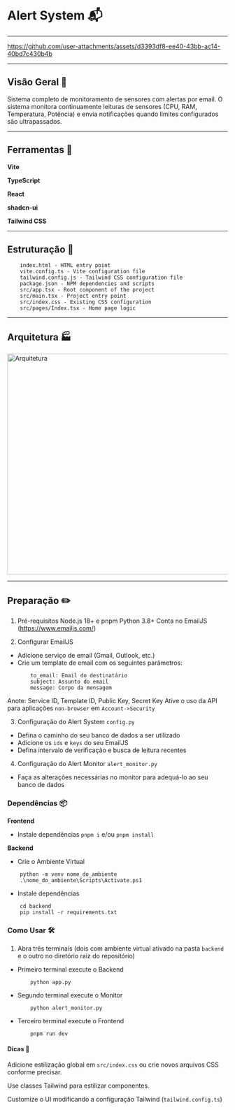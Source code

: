 # Alert System 📬

---

https://github.com/user-attachments/assets/d3393df8-ee40-43bb-ac14-40bd7c430b4b

---

## Visão Geral 📝

Sistema completo de monitoramento de sensores com alertas por email. O sistema monitora continuamente leituras de sensores (CPU, RAM, Temperatura, Potência) e envia notificações quando limites configurados são ultrapassados.

---

## Ferramentas 🚀

**Vite**

**TypeScript**

**React**

**shadcn-ui**

**Tailwind CSS**

---

## Estruturação 🧱

```
    index.html - HTML entry point
    vite.config.ts - Vite configuration file
    tailwind.config.js - Tailwind CSS configuration file
    package.json - NPM dependencies and scripts
    src/app.tsx - Root component of the project
    src/main.tsx - Project entry point
    src/index.css - Existing CSS configuration
    src/pages/Index.tsx - Home page logic
```

---

## Arquitetura 🏭

<img alt="Arquitetura" height="506px" width="900px" src="https://i.ibb.co/08D7CQ6/arquitetura-mermaid.png">

---

## Preparação ✏️
1. Pré-requisitos
Node.js 18+ e pnpm
Python 3.8+
Conta no EmailJS (https://www.emailjs.com/)

2. Configurar EmailJS
- Adicione serviço de email (Gmail, Outlook, etc.)
- Crie um template de email com os seguintes parâmetros:
    ```
        to_email: Email do destinatário
        subject: Assunto do email
        message: Corpo da mensagem
    ```
Anote: Service ID, Template ID, Public Key, Secret Key
Ative o uso da API para aplicações `non-browser` em `Account->Security`

3. Configuração do Alert System
`config.py`
- Defina o caminho do seu banco de dados a ser utilizado
- Adicione os `ids` e `keys` do seu EmailJS
- Defina intervalo de verificação e busca de leitura recentes

4. Configuração do Alert Monitor
`alert_monitor.py`
- Faça as alterações necessárias no monitor para adequá-lo ao seu banco de dados

### Dependências 📦
**Frontend**
- Instale dependências
`pnpm i` e/ou `pnpm install`

**Backend**
- Crie o Ambiente Virtual
```
    python -m venv nome_do_ambiente
    .\nome_do_ambiente\Scripts\Activate.ps1
```
- Instale dependências
```
    cd backend
    pip install -r requirements.txt
```

### Como Usar 🛠️
1. Abra três terminais (dois com ambiente virtual ativado na pasta `backend` e o outro no diretório raiz do repositório)
- Primeiro terminal execute o Backend
    ```
        python app.py
    ```
- Segundo terminal execute o Monitor
    ```
        python alert_monitor.py
    ```
- Terceiro terminal execute o Frontend
    ```
        pnpm run dev
    ```

#### Dicas 🧩
Adicione estilização global em `src/index.css` ou crie novos arquivos CSS conforme precisar.

Use classes Tailwind para estilizar componentes.

Customize o UI modificando a configuração Tailwind (`tailwind.config.ts`)
